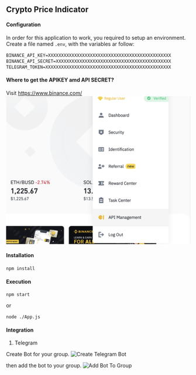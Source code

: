 ## Crypto Price Indicator

#### Configuration

In order for this application to work, you required to setup an environment.
Create a file named `.env`, with the variables ar follow:

```
BINANCE_API_KEY=XXXXXXXXXXXXXXXXXXXXXXXXXXXXXXXXXXXXXXXXXXXXXXX
BINANCE_API_SECRET=XXXXXXXXXXXXXXXXXXXXXXXXXXXXXXXXXXXXXXXXXXXX
TELEGRAM_TOKEN=XXXXXXXXXXXXXXXXXXXXXXXXXXXXXXXXXXXXXXXXXXXXXXXX

```

#### Where to get the APIKEY amd API SECRET?

Visit https://www.binance.com/
![binance-api](./assets//binanceapi.png)

#### Installation

```
npm install
```

#### Execution

```
npm start
```

or

```
node ./App.js
```

#### Integration

1. Telegram

Create Bot for your group.
![Create Telegram Bot](./assets/createbot%20.gif)

then add the bot to your group.
![Add Bot To Group](./assets/addbottogroup.gif)
